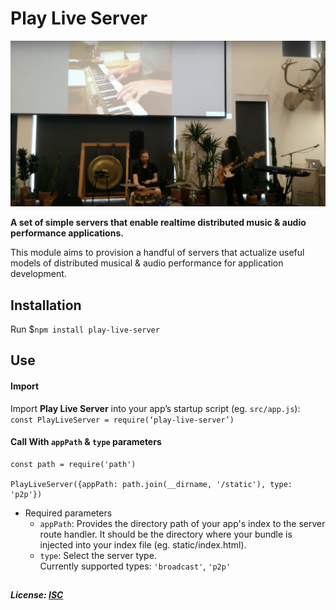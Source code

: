 # Play Live Server

<img src="remote-performer.png" alt="remote-performance-app" width="625px"/>

__A set of simple servers that enable realtime distributed music & audio performance applications.__

This module aims to provision a handful of servers that actualize useful models of distributed musical & audio performance for application development.

## Installation
Run $`npm install play-live-server`

## Use
#### Import
Import **Play Live Server** into your app’s startup script (eg. `src/app.js`): <br/>
`const PlayLiveServer = require(‘play-live-server’)`

#### Call With `appPath` & `type` parameters
```
const path = require('path')

PlayLiveServer({appPath: path.join(__dirname, '/static'), type: 'p2p'})
```
* Required parameters
  * `appPath`: Provides the directory path of your app's index to the server route handler. It should be the directory where your bundle is injected into your index file (eg. static/index.html).
  * `type`: Select the server type.<br/>
  Currently supported types: `'broadcast'`, `'p2p'`
    
## 
##### License: [ISC](https://opensource.org/licenses/ISC)
